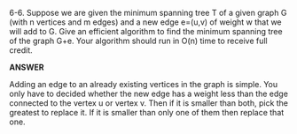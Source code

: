 ﻿6-6. Suppose we are given the minimum spanning tree T of a given graph G (with n vertices and m edges) and a new edge e=(u,v) of weight w that we will add to G. Give an efficient algorithm to find the minimum spanning tree of the graph G+e. Your algorithm should run in O(n) time to receive full credit.


**ANSWER**

Adding an edge to an already existing vertices in the graph is simple. You only have to decided whether the new edge has a weight less than the edge connected to the vertex u or vertex v. Then if it is smaller than both, pick the greatest to replace it. If it is smaller than only one of them then replace that one. 